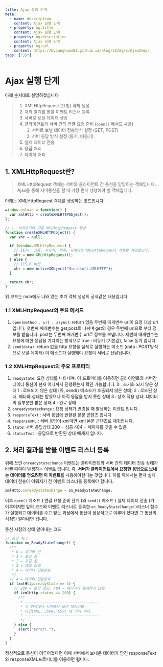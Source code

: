 ```yaml
---
title: Ajax 실행 단계
meta:
  - name: description
    content: Ajax 실행 단계
  - property: og:title
    content: Ajax 실행 단계
  - property: og:description
    content: Ajax 실행 단계
  - property: og:url
    content: https://kyounghwan01.github.io/blog/JS/Ajax/AjaxStep/
tags: ["JS"]
---
```


# Ajax 실행 단계

아래 순서대로 설명하겠습니다

> 1. XMLHttpRequest (요청) 객체 생성
> 2. 처리 결과를 받을 이벤트 리스너 등록
> 3. 서버로 보낼 데이터 생성
> 4. 클라이언트와 서버 간의 연결 요청 준비 (`open()` 메서드 사용)
>    1. 서버로 보낼 데이터 전송방식 설정 (GET, POST)
>    2. 서버 응답 방식 설정 (동기, 비동기)
> 5. 실제 데이터 전송
> 6. 응답 처리
> 7. 데이터 처리

## 1. XMLHttpRequest란?

> XMLHttpRequest 객체는 서버와 클라이언트 간 통신을 담당하는 객체입니다.
> Ajax를 통해 서버통신을 할 때 가장 먼저 생성해야 할 객체입니다.

아래는 XMLHttpRequest 객체를 생성하는 코드입니다.

```js
window.onload = function() {
  var xmlHttp = createXMLHTTPObject();
};

// 1. 브라우저에 따른 XMLHttpRequest 생성
function createXMLHTTPObject() {
  var xhr = null;

  if (window.XMLHttpRequest) {
    // IE7+, 크롬, 사파리, 파폭, 오페라는 XMLHttpRequest 객체를 제공합니다.
    xhr = new XMLHttpRequest();
  } else {
    // IE5,6 버전
    xhr = new ActiveXObject("Microsoft.XMLHTTP");
  }

  return xhr;
}
```

위 코드는 mdn에도 나와 있는 초기 객체 생성의 공식같은 내용입니다.

### 1.1 XMLHttpRequest의 주요 메서드

1. `open(method , url , async)`: return 없음
   두번째 매개변수 url이 요청 대상 url 입니다.
   첫번째 매개변수는 get,post로 나뉘며 get의 경우 두번째 url으로 부터 정보를 받습니다. post는 두번째 매개변수 url로 정보를 보냅니다.
   세번째 매개변수는 요청에 대한 응답을 기다리는 방식으로 true : 비동기 (기본값), false 동기 입니다.
2. `send(data)`: return 없음
   http 요청을 실제로 실행하는 메소드 (data : POST방식으로 보낼 데이터)
   이 메소드가 실행돼야 요청이 서버로 전달됩니다.

### 1.2 XMLHttpRequest의 주요 프로퍼티

1. `readyState`:
   요청 상태를 나타내며, 이 프로퍼티를 이용하면 클라이언트와 서버간 데이터 통신이 현재 어디까지 진행됬는지 확인 가능합니다.
   0 : 초기화 되지 않은 상태
   1 : 로드되지 않은 상태 (즉, send() 메소드가 호출되지 않은 상태)
   2 : 로드된 상태, 헤더와 상태는 받았으나 아직 응답을 받지 못한 상태
   3 : 상호 작용 상태. 데이터의 일부분만 받은 상태
   4 : 완료 상태
2. `onreadystatechange` :
   요청 상태가 변경될 때 발생하는 이벤트 입니다.
3. `responseText` :
   서버 응답에 반환된 본문 콘텐츠 입니다
4. `responseXML` :
   서버 응답이 xml이면 xml 본문 콘텐츠로 채워집니다.
5. `state`:
   서버 응답상태
   200 = 성공
   404 = 페이지를 찾을 수 없음
6. `statusText` :
   응답으로 반환된 상태 메세지 입니다.

## 2. 처리 결과를 받을 이벤트 리스너 등록

위에 쓰인 `onreadystatechange` 이벤트는 클라이언트와 서버 간의 데이터 전송 상태가 바뀔 때마다 발생하는 이벤트 입니다.
즉, **서버가 클라이언트에서 요청한 응답으로 보내는 데이터를 얻으려면 이 이벤트**를 사용해야한다는 것입니다. 이를 위해서는 먼저 실제 데이터 전송이 이뤄지기 전 이벤트 리스너를 등록해야 합니다.

```js
xmlHttp.onreadystatechange = on_ReadyStateChange;
```

이후 `open()` 메소드 ( 연결 요청 준비 단계 )와 `send()` 메소드 ( 실제 데이터 전송 )가 이루어지면 앞의 코드와 이벤트 리스너로 등록한 `on_ReadyStateChange()`리스너 함수가 실행되고 데이터를 주고 받는 과정에서 통신이 정상적으로 이루어 졌다면 그 통신의 시점만 알아내면 됩니다.

통신 시점의 상태 알아내는 코드

```js
// 응답 처리
function on_ReadyStateChange() {
  /**
   * 0 = 초기화 전
   * 1 = 로딩 중
   * 2 = 로딩 됨
   * 3 = 대화 상태
   * 4 = 데이터 전송완료
   */
  // 4 = 데이터 전송완료
  if (xmlHttp.readyState == 4) {
    // 200 = 통신 성공, 404 = 페이지가 존재하지 않음
    if (xmlHttp.status == 200) {
      /**
       * ----------------------------------
       * 이 영역에서 서버에서 보낸 데이터를
       * 타입(XML, JSON, CSV) 에 따라 처리
       * ----------------------------------
       */
    } else {
      alert("error!.");
    }
  }
}
```

정상적으로 통신이 이루어졌다면 이때 서버에서 보내온 데이터가 담긴 responseText와 responseXML프로퍼티를 이용하면 됩니다.

<TagLinks />

<Disqus />
